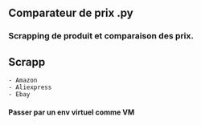 ## Comparateur de prix .py

### Scrapping de produit et comparaison des prix.

## Scrapp

    - Amazon
    - Aliexpress
    - Ebay

#### Passer par un env virtuel comme VM
